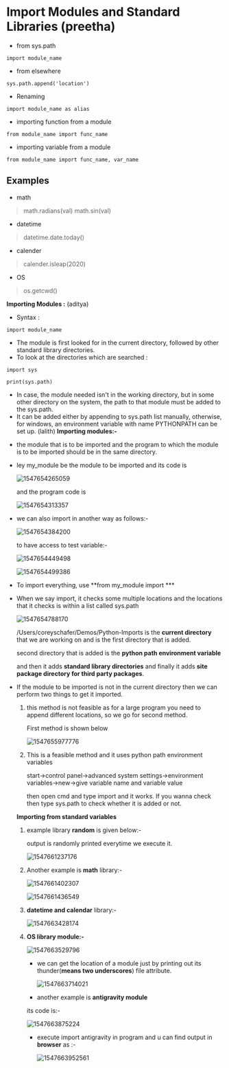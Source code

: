 

# Import Modules and Standard Libraries (preetha)

- from sys.path
```
import module_name
```

- from elsewhere
``` 
sys.path.append('location')
```

- Renaming
 ```
 import module_name as alias
 ```

- importing function from a module
```
from module_name import func_name
```

- importing variable from a module
``` 
from module_name import func_name, var_name
```

## Examples
- math
> math.radians(val)
> math.sin(val)

- datetime
> datetime.date.today()

- calender
> calender.isleap(2020)

- OS
> os.getcwd() 

**Importing Modules :**  (aditya)

* Syntax :

```pytho3
import module_name 
```

* The module is first looked for in the current directory, followed by other standard library directories.
* To look at the directories which are searched :

```python3
import sys

print(sys.path)
```

* In case, the module needed isn't in the working directory, but in some other directory on the system, the path to that module must be added to the sys.path.
* It can be added either by appending to sys.path list manually, otherwise, for windows, an environment variable with name PYTHONPATH can be set up.
(lalith)
**Importing modules:-**

- the module that is to be imported and the program to which the module is to be imported should be in the same directory.

- ley my_module be the module to be imported and its code is 

  ![1547654265059](https://github.com/adityakuppa26/Python-Notes/blob/lalith_notes/images/1547654265059.png)

  and the program code is 

  ![1547654313357](https://github.com/adityakuppa26/Python-Notes/blob/lalith_notes/images/1547654313357.png)

- we can also import in another way as follows:-

  ![1547654384200](https://github.com/adityakuppa26/Python-Notes/blob/lalith_notes/images/1547654384200.png)

  to have access to test variable:-

  ![1547654449498](https://github.com/adityakuppa26/Python-Notes/blob/lalith_notes/images/1547654449498.png)

  ![1547654499386](https://github.com/adityakuppa26/Python-Notes/blob/lalith_notes/images/1547654499386.png)

-  To import everything, use **from my_module import ***

- When we say import, it checks some multiple locations and the locations that it checks is within a list called sys.path

  ![1547654788170](https://github.com/adityakuppa26/Python-Notes/blob/lalith_notes/images/1547654788170.png)

  /Users/coreyschafer/Demos/Python-Imports is the **current directory** that we are working on and is the first directory that is added.

  second directory that is added is the **python path environment variable**

  and then it adds **standard library directories** and finally it adds **site package directory for third party packages**. 

- If the module to be imported is not in the current directory then we can perform two things to get it imported.

  1. this method is not feasible as for a large program you need to append different locations, so we go for second method. 

     First method is shown below <!--module to be imported is on desktop-->

     ![1547655977776](https://github.com/adityakuppa26/Python-Notes/blob/lalith_notes/images/1547655977776.png)

  2. This is a feasible method and it uses python path environment variables

     start->control panel->advanced system settings->environment variables->new->give variable name  <!--variable name should be PYTHONPATH as we are converting shell variable into environment variable(sys.path are initialized with PYTHONPATH plus installation dependent default. This adds the path of the folder to the sys.path for current directory--> and variable value <!--here variable value is the location of the module in desktop-->

     then open cmd and type import <module name> and it works. If you wanna check then type sys.path to check whether it is added or not.<!--see video 9 for more clarification-->

  **Importing from standard variables**

  1. example library **random** is given below:-

     output is randomly printed everytime we execute it.

     ![1547661237176](https://github.com/adityakuppa26/Python-Notes/blob/lalith_notes/images/1547661237176.png)

  2. Another example is **math** library:-

     ![1547661402307](https://github.com/adityakuppa26/Python-Notes/blob/lalith_notes/images/1547661402307.png)

     ![1547661436549](https://github.com/adityakuppa26/Python-Notes/blob/lalith_notes/images/1547661436549.png)

  3. **datetime and calendar** library:-

     ![1547663428174](https://github.com/adityakuppa26/Python-Notes/blob/lalith_notes/images/1547663428174.png)

  4. **OS library module:-**

     ![1547663529796](https://github.com/adityakuppa26/Python-Notes/blob/lalith_notes/images/1547663529796.png)

     - we can get the location of a module just by printing out its thunder(**means two underscores**) file attribute.

       ![1547663714021](https://github.com/adityakuppa26/Python-Notes/blob/lalith_notes/images/1547663714021.png)

     -  another example is **antigravity module**

       its code is:-

       ![1547663875224](https://github.com/adityakuppa26/Python-Notes/blob/lalith_notes/images/1547663875224.png)

     - execute import antigravity in program and u can find output in **browser** as :-

       ![1547663952561](https://github.com/adityakuppa26/Python-Notes/blob/lalith_notes/images/1547663952561.png)

